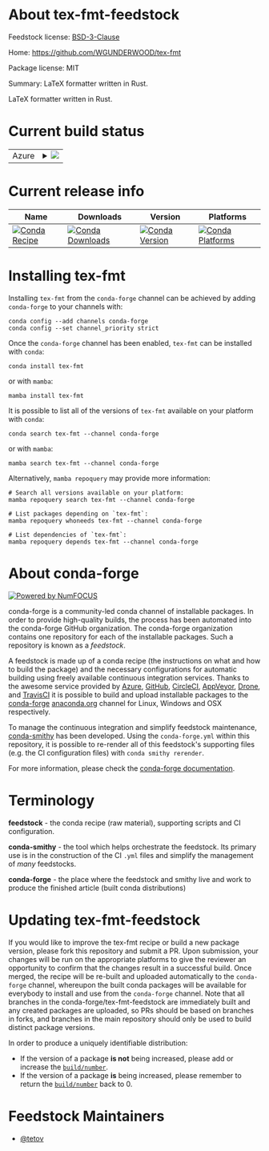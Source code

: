 About tex-fmt-feedstock
=======================

Feedstock license: [BSD-3-Clause](https://github.com/conda-forge/tex-fmt-feedstock/blob/main/LICENSE.txt)

Home: https://github.com/WGUNDERWOOD/tex-fmt

Package license: MIT

Summary: LaTeX formatter written in Rust.

LaTeX formatter written in Rust.

Current build status
====================


<table>
    
  <tr>
    <td>Azure</td>
    <td>
      <details>
        <summary>
          <a href="https://dev.azure.com/conda-forge/feedstock-builds/_build/latest?definitionId=25348&branchName=main">
            <img src="https://dev.azure.com/conda-forge/feedstock-builds/_apis/build/status/tex-fmt-feedstock?branchName=main">
          </a>
        </summary>
        <table>
          <thead><tr><th>Variant</th><th>Status</th></tr></thead>
          <tbody><tr>
              <td>linux_64</td>
              <td>
                <a href="https://dev.azure.com/conda-forge/feedstock-builds/_build/latest?definitionId=25348&branchName=main">
                  <img src="https://dev.azure.com/conda-forge/feedstock-builds/_apis/build/status/tex-fmt-feedstock?branchName=main&jobName=linux&configuration=linux%20linux_64_" alt="variant">
                </a>
              </td>
            </tr><tr>
              <td>linux_aarch64</td>
              <td>
                <a href="https://dev.azure.com/conda-forge/feedstock-builds/_build/latest?definitionId=25348&branchName=main">
                  <img src="https://dev.azure.com/conda-forge/feedstock-builds/_apis/build/status/tex-fmt-feedstock?branchName=main&jobName=linux&configuration=linux%20linux_aarch64_" alt="variant">
                </a>
              </td>
            </tr><tr>
              <td>osx_64</td>
              <td>
                <a href="https://dev.azure.com/conda-forge/feedstock-builds/_build/latest?definitionId=25348&branchName=main">
                  <img src="https://dev.azure.com/conda-forge/feedstock-builds/_apis/build/status/tex-fmt-feedstock?branchName=main&jobName=osx&configuration=osx%20osx_64_" alt="variant">
                </a>
              </td>
            </tr><tr>
              <td>osx_arm64</td>
              <td>
                <a href="https://dev.azure.com/conda-forge/feedstock-builds/_build/latest?definitionId=25348&branchName=main">
                  <img src="https://dev.azure.com/conda-forge/feedstock-builds/_apis/build/status/tex-fmt-feedstock?branchName=main&jobName=osx&configuration=osx%20osx_arm64_" alt="variant">
                </a>
              </td>
            </tr><tr>
              <td>win_64</td>
              <td>
                <a href="https://dev.azure.com/conda-forge/feedstock-builds/_build/latest?definitionId=25348&branchName=main">
                  <img src="https://dev.azure.com/conda-forge/feedstock-builds/_apis/build/status/tex-fmt-feedstock?branchName=main&jobName=win&configuration=win%20win_64_" alt="variant">
                </a>
              </td>
            </tr>
          </tbody>
        </table>
      </details>
    </td>
  </tr>
</table>

Current release info
====================

| Name | Downloads | Version | Platforms |
| --- | --- | --- | --- |
| [![Conda Recipe](https://img.shields.io/badge/recipe-tex--fmt-green.svg)](https://anaconda.org/conda-forge/tex-fmt) | [![Conda Downloads](https://img.shields.io/conda/dn/conda-forge/tex-fmt.svg)](https://anaconda.org/conda-forge/tex-fmt) | [![Conda Version](https://img.shields.io/conda/vn/conda-forge/tex-fmt.svg)](https://anaconda.org/conda-forge/tex-fmt) | [![Conda Platforms](https://img.shields.io/conda/pn/conda-forge/tex-fmt.svg)](https://anaconda.org/conda-forge/tex-fmt) |

Installing tex-fmt
==================

Installing `tex-fmt` from the `conda-forge` channel can be achieved by adding `conda-forge` to your channels with:

```
conda config --add channels conda-forge
conda config --set channel_priority strict
```

Once the `conda-forge` channel has been enabled, `tex-fmt` can be installed with `conda`:

```
conda install tex-fmt
```

or with `mamba`:

```
mamba install tex-fmt
```

It is possible to list all of the versions of `tex-fmt` available on your platform with `conda`:

```
conda search tex-fmt --channel conda-forge
```

or with `mamba`:

```
mamba search tex-fmt --channel conda-forge
```

Alternatively, `mamba repoquery` may provide more information:

```
# Search all versions available on your platform:
mamba repoquery search tex-fmt --channel conda-forge

# List packages depending on `tex-fmt`:
mamba repoquery whoneeds tex-fmt --channel conda-forge

# List dependencies of `tex-fmt`:
mamba repoquery depends tex-fmt --channel conda-forge
```


About conda-forge
=================

[![Powered by
NumFOCUS](https://img.shields.io/badge/powered%20by-NumFOCUS-orange.svg?style=flat&colorA=E1523D&colorB=007D8A)](https://numfocus.org)

conda-forge is a community-led conda channel of installable packages.
In order to provide high-quality builds, the process has been automated into the
conda-forge GitHub organization. The conda-forge organization contains one repository
for each of the installable packages. Such a repository is known as a *feedstock*.

A feedstock is made up of a conda recipe (the instructions on what and how to build
the package) and the necessary configurations for automatic building using freely
available continuous integration services. Thanks to the awesome service provided by
[Azure](https://azure.microsoft.com/en-us/services/devops/), [GitHub](https://github.com/),
[CircleCI](https://circleci.com/), [AppVeyor](https://www.appveyor.com/),
[Drone](https://cloud.drone.io/welcome), and [TravisCI](https://travis-ci.com/)
it is possible to build and upload installable packages to the
[conda-forge](https://anaconda.org/conda-forge) [anaconda.org](https://anaconda.org/)
channel for Linux, Windows and OSX respectively.

To manage the continuous integration and simplify feedstock maintenance,
[conda-smithy](https://github.com/conda-forge/conda-smithy) has been developed.
Using the ``conda-forge.yml`` within this repository, it is possible to re-render all of
this feedstock's supporting files (e.g. the CI configuration files) with ``conda smithy rerender``.

For more information, please check the [conda-forge documentation](https://conda-forge.org/docs/).

Terminology
===========

**feedstock** - the conda recipe (raw material), supporting scripts and CI configuration.

**conda-smithy** - the tool which helps orchestrate the feedstock.
                   Its primary use is in the construction of the CI ``.yml`` files
                   and simplify the management of *many* feedstocks.

**conda-forge** - the place where the feedstock and smithy live and work to
                  produce the finished article (built conda distributions)


Updating tex-fmt-feedstock
==========================

If you would like to improve the tex-fmt recipe or build a new
package version, please fork this repository and submit a PR. Upon submission,
your changes will be run on the appropriate platforms to give the reviewer an
opportunity to confirm that the changes result in a successful build. Once
merged, the recipe will be re-built and uploaded automatically to the
`conda-forge` channel, whereupon the built conda packages will be available for
everybody to install and use from the `conda-forge` channel.
Note that all branches in the conda-forge/tex-fmt-feedstock are
immediately built and any created packages are uploaded, so PRs should be based
on branches in forks, and branches in the main repository should only be used to
build distinct package versions.

In order to produce a uniquely identifiable distribution:
 * If the version of a package **is not** being increased, please add or increase
   the [``build/number``](https://docs.conda.io/projects/conda-build/en/latest/resources/define-metadata.html#build-number-and-string).
 * If the version of a package **is** being increased, please remember to return
   the [``build/number``](https://docs.conda.io/projects/conda-build/en/latest/resources/define-metadata.html#build-number-and-string)
   back to 0.

Feedstock Maintainers
=====================

* [@tetov](https://github.com/tetov/)

